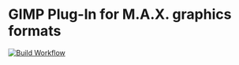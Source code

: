 # GIMP Plug-In for M.A.X. graphics formats

[![Build Workflow](https://github.com/klei1984/max-gimp-plugin/actions/workflows/build.yml/badge.svg)](https://github.com/klei1984/max-gimp-plugin/actions/workflows/build.yml)
